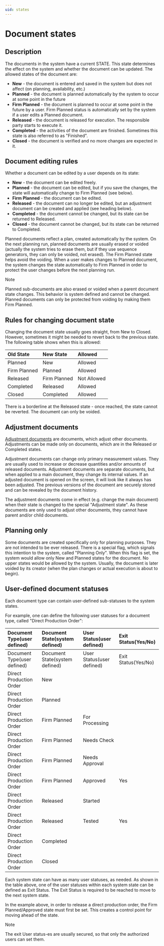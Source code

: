 ```yaml
---
uid: states
---
```


# Document states

## Description

The documents in the system have a current STATE. This state determines the effect on the system and whether the document can be updated. The allowed states of the document are:

- **New** - the document is entered and saved in the system but does not affect (on planning, availability, etc.)
- **Planned** - the document is planned automatically by the system to occur at some point in the future
- **Firm Planned** - the document is planned to occur at some point in the future by a user. Firm Planned status is automatically set by the system if a user edits a Planned document.
- **Released** - the document is released for execution. The responsible party starts to execute it.
- **Completed** - the activities of the document are finished. Sometimes this state is also referred to as "Finished".
- **Closed** - the document is verified and no more changes are expected in it.

## Document editing rules

Whether a document can be edited by a user depends on its state:

- **New** - the document can be edited freely.
- **Planned** - the document can be edited, but if you save the changes, the state will automatically change to Firm Planned (see below).
- **Firm Planned** - the document can be edited.
- **Released** - the document can no longer be edited, but an adjustment document can be created and applied (see heading below).
- **Completed** - the document cannot be changed, but its state can be returned to Released.
- **Closed** - the document cannot be changed, but its state can be returned to Completed.

Planned documents reflect a plan, created automatically by the system. On the next planning run, planned documents are usually erased or voided (actually the system tries to erase them, but if they use sequence generators, they can only be voided, not erased). The Firm Planned state helps avoid the voiding. When a user makes changes to Planned document, the system changes the state automatically to Firm Planned in order to protect the user changes before the next planning run.

> [!NOTE]
> Planned sub-documents are also erased or voided when a parent document state changes. This behavior is system defined and cannot be changed. Planned documents can only be protected from voiding by making them Firm Planned.

## Rules for changing document state

Changing the document state usually goes straight, from New to Closed. However, sometimes it might be needed to revert back to the previous state. The following table shows when this is allowed:

| Old State    | New State    | Allowed     |
| :----------- | :----------- | :---------- |
| Planned      | New          | Allowed     |
| Firm Planned | Planned      | Allowed     |
| Released     | Firm Planned | Not Allowed |
| Completed    | Released     | Allowed     |
| Closed       | Completed    | Allowed     |

There is a borderline at the Released state - once reached, the state cannot be reverted. The document can only be voided.

## Adjustment documents

[Adjustment documents](/concepts/documents/adjustments.md) are documents, which adjust other documents. Adjustments can be made only on documents, which are in the Released or Completed states.

Adjustment documents can change only primary measurement values. They are usually used to increase or decrease quantities and/or amounts of released documents. Adjustment documents are separate documents, but when applied to a main document, they change its internal values. If an adjusted document is opened on the screen, it will look like it always has been adjusted. The previous versions of the document are securely stored and can be revealed by the document history.

The adjustment documents come in effect (e.g. change the main document) when their state is changed to the special "Adjustment state". As these documents are only used to adjust other documents, they cannot have parent and/or child documents.

## Planning only

Some documents are created specifically only for planning purposes. They are not intended to be ever released. There is a special flag, which signals this intention to the system, called "Planning Only". When this flag is set, the system would allow only New and Planned states for the document. No upper states would be allowed by the system. Usually, the document is later voided by its creator (when the plan changes or actual execution is about to begin).

## User-defined document statuses

Each document type can contain user-defined sub-statuses to the system states.

For example, one can define the following user statuses for a document type, called "Direct Production Order":

| Document Type(user defined) | Document State(system defined) | User Status(user defined) | Exit Status(Yes/No) |
| :-------------------------- | :----------------------------- | :------------------------ | :------------------ |
| Document Type(user defined) | Document State(system defined) | User Status(user defined) | Exit Status(Yes/No) |
| Direct Production Order     | New                            |                           |                     |
| Direct Production Order     | Planned                        |                           |                     |
| Direct Production Order     | Firm Planned                   | For Processing            |                     |
| Direct Production Order     | Firm Planned                   | Needs Check               |                     |
| Direct Production Order     | Firm Planned                   | Needs Approval            |                     |
| Direct Production Order     | Firm Planned                   | Approved                  | Yes                 |
| Direct Production Order     | Released                       | Started                   |                     |
| Direct Production Order     | Released                       | Tested                    | Yes                 |
| Direct Production Order     | Completed                      |                           |                     |
| Direct Production Order     | Closed                         |                           |                     |

Each system state can have as many user statuses, as needed. As shown in the table above, one of the user statuses within each system state can be defined as Exit Status. The Exit Status is required to be reached to move to the next system state.

In the example above, in order to release a direct production order, the Firm Planned/Approved state must first be set. This creates a control point for moving ahead of the state.

> [!NOTE]
> The exit User status-es are usually secured, so that only the authorized users can set them.
